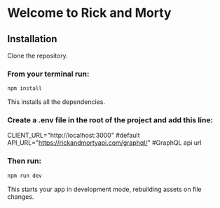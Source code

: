 # Welcome to Rick and Morty

## Installation

Clone the repository.

### From your terminal run:

```sh
npm install
```

This installs all the dependencies.

### Create a .env file in the root of the project and add this line:

CLIENT_URL="http://localhost:3000" #default
API_URL="https://rickandmortyapi.com/graphql/" #GraphQL api url

### Then run:

```sh
npm run dev
```

This starts your app in development mode, rebuilding assets on file changes.
